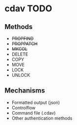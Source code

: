 # cdav TODO

## Methods

- ~~PROPFIND~~
- ~~PROPPATCH~~
- ~~MKCOL~~
- DELETE
- COPY
- MOVE
- LOCK
- UNLOCK

## Mechanisms

- Formatted output (json)
- Controlflow
- Command file (.cdav)
- Other authentication methods
